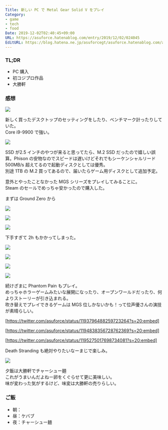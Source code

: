 ```yaml
---
Title: 新しい PC で Metal Gear Solid V をプレイ
Category:
- game
- tech
- food
Date: 2019-12-02T02:40:45+09:00
URL: https://asuforce.hatenablog.com/entry/2019/12/02/024045
EditURL: https://blog.hatena.ne.jp/asuforcegt/asuforce.hatenablog.com/atom/entry/26006613474757091
---
```


### TL;DR

- PC 購入
- 初コジプロ作品
- 大勝軒

###  感想

<span itemtype="http://schema.org/Photograph" itemscope="itemscope"><img class="magnifiable" src="https://lh3.googleusercontent.com/-zdTM9q5Jh2Q/XePaXdjL5kI/AAAAAAABCkk/6BBB65VWrgIBGMhqiO80mudvrBkP6d77gCE0YBhgL/s1200/IMG_0354.HEIC" itemprop="image"></span>

新しく買ったデスクトップのセッティングをしたり、ベンチマーク計ったりしていた。  
Core i9-9900 で強い。

<span itemtype="http://schema.org/Photograph" itemscope="itemscope"><img class="magnifiable" src="https://lh3.googleusercontent.com/-O3uPHbReAmc/XePaXfOJzXI/AAAAAAABCjk/UnfDO_WWN1oqUWEOFsNWNYJYZuLlYWKyACE0YBhgL/s1200/IMG_0358.HEIC" itemprop="image"></span>

SSD が2.5 インチのやつが来ると思ってたら、M.2 SSD だったので嬉しい誤算。Phison の安物なのでスピードは遅いけどそれでもシーケンシャルリード 500MB/s 超えてるので起動ディスクとしては優秀。  
別途 1TB の M.2 買ってあるので、届いたらゲーム用ディスクとして追加予定。

意外とやったことなかった MGS シリーズをプレイしてみることに。  
Steam のセールでめっちゃ安かったので購入した。

まずは Ground Zero から

<span itemtype="http://schema.org/Photograph" itemscope="itemscope"><img class="magnifiable" src="https://lh3.googleusercontent.com/-0X24m13cgCc/XePwPtTLkqI/AAAAAAABCkY/1hy0FhPORNgx35QzBwz9SQ__DSHwAgPZACE0YBhgL/s1200/20191201203705_1.jpg" itemprop="image"></span>

<span itemtype="http://schema.org/Photograph" itemscope="itemscope"><img class="magnifiable" src="https://lh3.googleusercontent.com/-tVF_S-vjc28/XePwPuwfRFI/AAAAAAABCkY/IeYxWSWxttY2uTU52K2og_0JsU275eA_gCE0YBhgL/s1200/20191201204019_1.jpg" itemprop="image"></span>

<span itemtype="http://schema.org/Photograph" itemscope="itemscope"><img class="magnifiable" src="https://lh3.googleusercontent.com/-yHKrTkNXkrE/XePwPBaeHSI/AAAAAAABCkY/10_HwxzO-SsWhwq2Mzbog53qtky0FKPHACE0YBhgL/s1200/20191201225924_1.jpg" itemprop="image"></span>

下手すぎて 2h もかかってしまった。

<span itemtype="http://schema.org/Photograph" itemscope="itemscope"><img class="magnifiable" src="https://lh3.googleusercontent.com/-LE9UOK_WFDI/XePwU91-pdI/AAAAAAABCkY/YpFa58qbDjQzJUtvltT9TPj-2vNWrZ8MQCE0YBhgL/s1200/20191201235853_1.jpg" itemprop="image"></span>

<span itemtype="http://schema.org/Photograph" itemscope="itemscope"><img class="magnifiable" src="https://lh3.googleusercontent.com/-MpCMJqGawcI/XePwVd714FI/AAAAAAABCkY/EN_jeYBpHB06LrEqX28cgZJskGzVpB9MwCE0YBhgL/s1200/20191202000054_1.jpg" itemprop="image"></span>

<span itemtype="http://schema.org/Photograph" itemscope="itemscope"><img class="magnifiable" src="https://lh3.googleusercontent.com/-fEG7_a1bPl4/XePwVeRP5yI/AAAAAAABCkY/vaWuk29b9P0DlHl0jgTPZKYCs4GJYJyygCE0YBhgL/s1200/20191202000210_1.jpg" itemprop="image"></span>

<span itemtype="http://schema.org/Photograph" itemscope="itemscope"><img class="magnifiable" src="https://lh3.googleusercontent.com/-0kvkDT6o-A0/XePwVcYQfDI/AAAAAAABCkY/91P9nWrLz20Yf1ZFXjZRvpAepAXBqod-QCE0YBhgL/s1200/20191202003534_1.jpg" itemprop="image"></span>

続けざまに Phantom Pain もプレイ。  
めっちゃホラーゲームみたいな展開になったり、オープンワールドだったり、何よりストーリーが引き込まれる。  
吹き替えでプレイできるゲームは MGS 位しかないかも！って位声優さんの演技が素晴らしい。

[https://twitter.com/asuforce/status/1193796488259723264?s=20:embed]

[https://twitter.com/asuforce/status/1194838356728762369?s=20:embed]

[https://twitter.com/asuforce/status/1195275017698734081?s=20:embed]

Death Stranding も絶対やりたいなーまじで楽しみ。  

<span itemtype="http://schema.org/Photograph" itemscope="itemscope"><img class="magnifiable" src="https://lh3.googleusercontent.com/-NwTqhWXLxtc/XePaWvmxAeI/AAAAAAABCkY/4O5Y59p7wqsDWs37sOCALnzh1PtRE53YgCE0YBhgL/s1200/IMG_0359.HEIC" itemprop="image"></span>

夕飯は大勝軒でチャーシュー麺  
これがうまいんだよねー卵をくぐらせて更に美味しい。  
味が変わった気がするけど、味変は大勝軒の売りらしい。

### ご飯

- 朝：
- 昼：ケバブ
- 夜：チャーシュー麺

